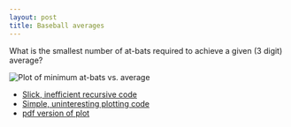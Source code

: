 ```yaml
---
layout: post
title: Baseball averages
---
```


What is the smallest number of at-bats required to achieve a given (3 digit) average?

![Plot of minimum at-bats vs. average](/notebook/git_push/average.Rout.png)

* [Slick, inefficient recursive code](/notebook/average.pl)
* [Simple, uninteresting plotting code](/notebook/average.R)
* [pdf version of plot](/notebook/git_push/average.Rout.pdf)
